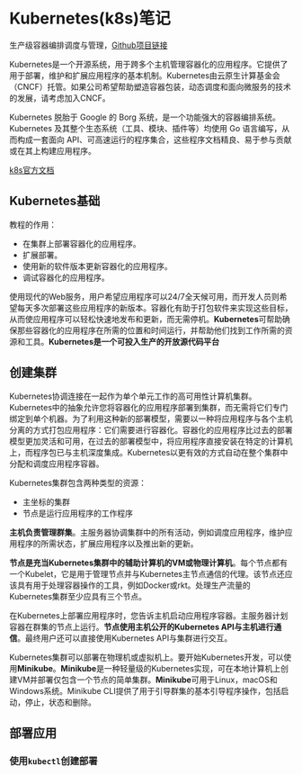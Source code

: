 
# Kubernetes(k8s)笔记

生产级容器编排调度与管理，[Github项目链接](https://github.com/kubernetes/kubernetes)

Kubernetes是一个开源系统，用于跨多个主机管理容器化的应用程序。它提供了用于部署，维护和扩展应用程序的基本机制。Kubernetes由云原生计算基金会（CNCF）托管。如果公司希望帮助塑造容器包装，动态调度和面向微服务的技术的发展，请考虑加入CNCF。

Kubernetes 脱胎于 Google 的 Borg 系统，是一个功能强大的容器编排系统。Kubernetes 及其整个生态系统（工具、模块、插件等）均使用 Go 语言编写，从而构成一套面向 API、可高速运行的程序集合，这些程序文档精良、易于参与贡献或在其上构建应用程序。

[k8s官方文档](https://kubernetes.io/docs/tutorials/kubernetes-basics/)

## Kubernetes基础

教程的作用：

* 在集群上部署容器化的应用程序。
* 扩展部署。
* 使用新的软件版本更新容器化的应用程序。
* 调试容器化的应用程序。

使用现代的Web服务，用户希望应用程序可以24/7全天候可用，而开发人员则希望每天多次部署这些应用程序的新版本。容器化有助于打包软件来实现这些目标，从而使应用程序可以轻松快速地发布和更新，而无需停机。**Kubernetes**可帮助确保那些容器化的应用程序在所需的位置和时间运行，并帮助他们找到工作所需的资源和工具。**Kubernetes是一个可投入生产的开放源代码平台**

## 创建集群

Kubernetes协调连接在一起作为单个单元工作的高可用性计算机集群。Kubernetes中的抽象允许您将容器化的应用程序部署到集群，而无需将它们专门绑定到单个机器。为了利用这种新的部署模型，需要以一种将应用程序与各个主机分离的方式打包应用程序：它们需要进行容器化。容器化的应用程序比过去的部署模型更加灵活和可用，在过去的部署模型中，将应用程序直接安装在特定的计算机上，而程序包已与主机深度集成。Kubernetes以更有效的方式自动在整个集群中分配和调度应用程序容器。

Kubernetes集群包含两种类型的资源：

* 主坐标的集群
* 节点是运行应用程序的工作程序

**主机负责管理群集**。主服务器协调集群中的所有活动，例如调度应用程序，维护应用程序的所需状态，扩展应用程序以及推出新的更新。

**节点是充当Kubernetes集群中的辅助计算机的VM或物理计算机**。每个节点都有一个Kubelet，它是用于管理节点并与Kubernetes主节点通信的代理。该节点还应该具有用于​​处理容器操作的工具，例如Docker或rkt。处理生产流量的Kubernetes集群至少应具有三个节点。

在Kubernetes上部署应用程序时，您告诉主机启动应用程序容器。主服务器计划容器在群集的节点上运行。**节点使用主机公开的Kubernetes API与主机进行通信**。最终用户还可以直接使用Kubernetes API与集群进行交互。

Kubernetes集群可以部署在物理机或虚拟机上。要开始Kubernetes开发，可以使用**Minikube**。**Minikube**是一种轻量级的Kubernetes实现，可在本地计算机上创建VM并部署仅包含一个节点的简单集群。**Minikube**可用于Linux，macOS和Windows系统。Minikube CLI提供了用于引导群集的基本引导程序操作，包括启动，停止，状态和删除。

## 部署应用

### 使用`kubectl`创建部署
